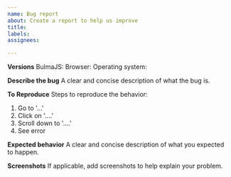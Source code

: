 ```yaml
---
name: Bug report
about: Create a report to help us improve
title: 
labels: 
assignees: 

---
```


**Versions**
BulmaJS: 
Browser: 
Operating system: 

**Describe the bug**
A clear and concise description of what the bug is.

**To Reproduce**
Steps to reproduce the behavior:
1. Go to '...'
2. Click on '....'
3. Scroll down to '....'
4. See error

**Expected behavior**
A clear and concise description of what you expected to happen.

**Screenshots**
If applicable, add screenshots to help explain your problem.
